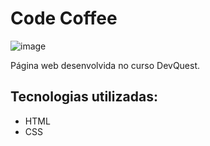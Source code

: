 # Code Coffee

![image](https://i.postimg.cc/rmnDGS7Z/print.png)

Página web desenvolvida no curso DevQuest.

## Tecnologias utilizadas:

- HTML
- CSS
